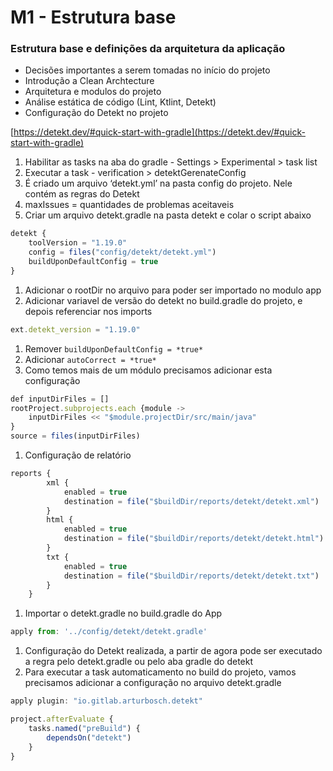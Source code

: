 # M1 - Estrutura base

### Estrutura base e definições da arquitetura da aplicação

- Decisões importantes a serem tomadas no início do projeto
- Introdução a Clean Archtecture
- Arquitetura e modulos do projeto
- Análise estática de código (Lint, Ktlint, Detekt)
- Configuração do Detekt no projeto

[https://detekt.dev/#quick-start-with-gradle](https://detekt.dev/#quick-start-with-gradle)

1. Habilitar as tasks na aba do gradle - Settings > Experimental > task list
2. Executar a task - verification > detektGerenateConfig
3. É criado um arquivo ‘detekt.yml’ na pasta config do projeto. Nele contém as regras do Detekt
4. maxIssues = quantidades de problemas aceitaveis
5. Criar um arquivo detekt.gradle na pasta detekt e colar o script abaixo

```jsx
detekt {
    toolVersion = "1.19.0"
    config = files("config/detekt/detekt.yml")
    buildUponDefaultConfig = true
}
```

1. Adicionar o rootDir no arquivo para poder ser importado no modulo app
2. Adicionar variavel de versão do detekt no build.gradle do projeto, e depois referenciar nos imports

```jsx
ext.detekt_version = "1.19.0"
```

1. Remover `buildUponDefaultConfig = *true*`
2. Adicionar `autoCorrect = *true*`
3. Como temos mais de um módulo precisamos adicionar esta configuração

```jsx
def inputDirFiles = []
rootProject.subprojects.each {module ->
    inputDirFiles << "$module.projectDir/src/main/java"
}
source = files(inputDirFiles)
```

1. Configuração de relatório

```jsx
reports {
        xml {
            enabled = true
            destination = file("$buildDir/reports/detekt/detekt.xml")
        }
        html {
            enabled = true
            destination = file("$buildDir/reports/detekt/detekt.html")
        }
        txt {
            enabled = true
            destination = file("$buildDir/reports/detekt/detekt.txt")
        }
    }
```

1. Importar o detekt.gradle no build.gradle do App

```jsx
apply from: '../config/detekt/detekt.gradle'
```

1. Configuração do Detekt realizada,  a partir de agora pode ser executado a regra pelo detekt.gradle ou pelo aba gradle do detekt
2. Para executar a task automaticamento no build do projeto, vamos precisamos adicionar a configuração no arquivo detekt.gradle

```jsx
apply plugin: "io.gitlab.arturbosch.detekt"

project.afterEvaluate {
    tasks.named("preBuild") {
        dependsOn("detekt")
    }
}
```